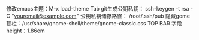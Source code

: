 修改emacs主题：M-x load-theme Tab
git生成公钥私钥： ssh-keygen -t rsa -C "youremail@example.com"
公钥私钥储存路径： /root/.ssh/pub
隐藏gome顶栏：/usr/share/gnome-shell/theme/gnome-classic.css
	TOP BAR 字段 height：1.86em
